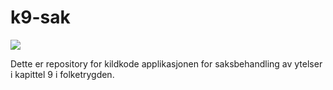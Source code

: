 # k9-sak

![](https://github.com/navikt/k9-sak/workflows/Bygg%20og%20deploy/badge.svg)

Dette er repository for kildkode applikasjonen for saksbehandling av ytelser i kapittel 9 i folketrygden. 
